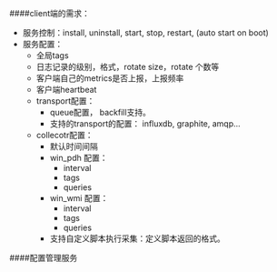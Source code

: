 
####client端的需求：
* 服务控制：install, uninstall, start, stop, restart, (auto start on boot)
* 服务配置：
  * 全局tags
  * 日志记录的级别，格式，rotate size，rotate 个数等
  * 客户端自己的metrics是否上报，上报频率
  * 客户端heartbeat
  * transport配置：
    * queue配置， backfill支持。
    * 支持的transport的配置： influxdb, graphite, amqp...
  * collecotr配置：
    * 默认时间间隔
    * win_pdh 配置：
      * interval
      * tags
      * queries
    * win_wmi 配置：
      * interval
      * tags
      * queries
    * 支持自定义脚本执行采集：定义脚本返回的格式。


####配置管理服务
